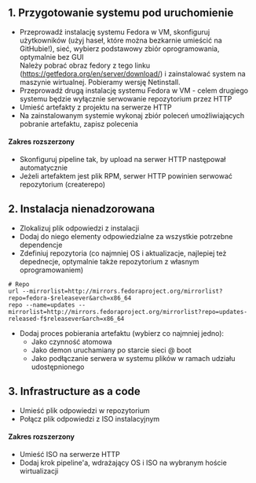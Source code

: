## 1. Przygotowanie systemu pod uruchomienie
* Przeprowadź instalację systemu Fedora w VM, skonfiguruj użytkowników (użyj haseł, które można bezkarnie umieścić na GitHubie!), sieć, wybierz podstawowy zbiór oprogramowania, optymalnie bez GUI  
Należy pobrać obraz fedory z tego linku (https://getfedora.org/en/server/download/) i zainstalować system na maszynie wirtualnej. Pobieramy wersję Netinstall.
* Przeprowadź drugą instalację systemu Fedora w VM - celem drugiego systemu będzie wyłącznie serwowanie repozytorium przez HTTP
* Umieść artefakty z projektu na serwerze HTTP
* Na zainstalowanym systemie wykonaj zbiór poleceń umożliwiających pobranie artefaktu, zapisz polecenia

#### Zakres rozszerzony
* Skonfiguruj pipeline tak, by upload na serwer HTTP następował automatycznie
* Jeżeli artefaktem jest plik RPM, serwer HTTP powinien serwować repozytorium (createrepo)

## 2. Instalacja nienadzorowana
* Zlokalizuj plik odpowiedzi z instalacji
* Dodaj do niego elementy odpowiedzialne za wszystkie potrzebne dependencje
* Zdefiniuj repozytoria (co najmniej OS i aktualizacje, najlepiej też depednecje, optymalnie także repozytorium z własnym oprogramowaniem)
```
# Repo
url --mirrorlist=http://mirrors.fedoraproject.org/mirrorlist?repo=fedora-$releasever&arch=x86_64
repo --name=updates --mirrorlist=http://mirrors.fedoraproject.org/mirrorlist?repo=updates-released-f$releasever&arch=x86_64
```
* Dodaj proces pobierania artefaktu (wybierz co najmniej jedno):
  * Jako czynność atomowa
  * Jako demon uruchamiany po starcie sieci @ boot
  * Jako podłączanie serwera w systemu plików w ramach udziału udostępnionego
  
## 3. Infrastructure as a code
* Umieść plik odpowiedzi w repozytorium
* Połącz plik odpowiedzi z ISO instalacyjnym

#### Zakres rozszerzony
* Umieść ISO na serwerze HTTP
* Dodaj krok pipeline'a, wdrażający OS i ISO na wybranym hoście wirtualizacji